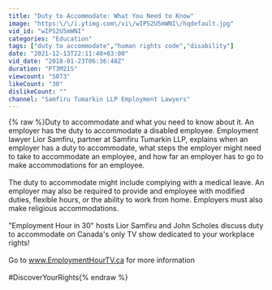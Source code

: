 ```yaml
---
title: "Duty to Accommodate: What You Need to Know"
image: "https:\/\/i.ytimg.com\/vi\/wIPS2U5mWNI\/hqdefault.jpg"
vid_id: "wIPS2U5mWNI"
categories: "Education"
tags: ["duty to accommodate","human rights code","disability"]
date: "2021-12-13T22:11:40+03:00"
vid_date: "2018-01-23T06:36:48Z"
duration: "PT3M21S"
viewcount: "5073"
likeCount: "30"
dislikeCount: ""
channel: "Samfiru Tumarkin LLP Employment Lawyers"
---
```

{% raw %}Duty to accommodate and what you need to know about it. An employer has the duty to accommodate a disabled employee. Employment lawyer Lior Samfiru, partner at Samfiru Tumarkin LLP, explains when an employer has a duty to accommodate, what steps the employer might need to take to accommodate an employee, and how far an employer has to go to make accommodations for an employee.<br /><br />The duty to accommodate might include complying with a medical leave. An employer may also be required to provide and employee with modified duties, flexible hours, or the ability to work from home. Employers must also make religious accommodations.<br /><br />&quot;Employment Hour in 30&quot; hosts Lior Samfiru and John Scholes discuss duty to accommodate on Canada's only TV show dedicated to your workplace rights!<br /><br />Go to www.EmploymentHourTV.ca for more information<br /><br />#DiscoverYourRights{% endraw %}
